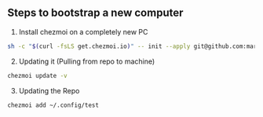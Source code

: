 ## Steps to bootstrap a new computer

1. Install chezmoi on a completely new PC

```zsh
sh -c "$(curl -fsLS get.chezmoi.io)" -- init --apply git@github.com:martimgaspar/dotfiles.git
```

2. Updating it (Pulling from repo to machine)

```zsh
chezmoi update -v
```

3. Updating the Repo
```zsh
chezmoi add ~/.config/test
```
